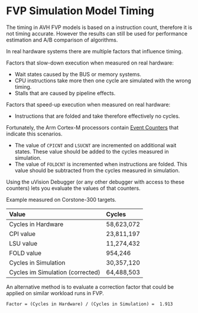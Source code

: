 # FVP Simulation Model Timing

The timing in AVH FVP models is based on a instruction count, therefore it is not timing accurate. However the results can still be used for performance estimation and A/B comparison of algorithms.

In real hardware systems there are multiple factors that influence timing.

Factors that slow-down execution when measured on real hardware:

- Wait states caused by the BUS or memory systems.
- CPU instructions take more then one cycle are simulated with the wrong timing.
- Stalls that are caused by pipeline effects.

Factors that speed-up execution when measured on real hardware:

- Instructions that are folded and take therefore effectively no cycles.

Fortunately, the Arm Cortex-M processors contain [Event Counters](https://developer.arm.com/documentation/101407/0540/Debugging/Debug-Windows-and-Dialogs/Event-Counters) that indicate this scenarios.

- The value of `CPICNT` and `LSUCNT` are incremented on additional wait states. These value should be added to the cycles measured in simulation.
- The value of `FOLDCNT` is incremented when instructions are folded. This value should be subtracted from the cycles measured in simulation.

Using the uVision Debugger (or any other debugger with access to these counters) lets you evaluate the values of that counters.

Example measured on Corstone-300 targets.

Value                             | Cycles
:---------------------------------|:-------------------------
Cycles in Hardware                | 58,623,072
CPI value                         | 23,811,197
LSU value                         | 11,274,432
FOLD value                        | 954,246
Cycles in Simulation              | 30,357,120
Cycles im Simulation (corrected)  | 64,488,503

An alternative method is to evaluate a correction factor that could be applied on similar workload runs in FVP.

`Factor = (Cycles in Hardware) / (Cycles in Simulation) =  1.913`
